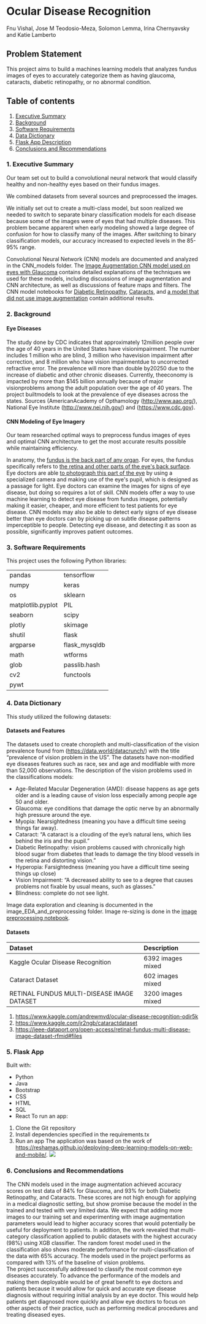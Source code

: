 # Ocular Disease Recognition

Fnu Vishal, Jose M Teodosio-Meza, Solomon Lemma, Irina Chernyavsky and Katie Lamberto

## Problem Statement

This project aims to build a machines learning models that analyzes fundus images of eyes to accurately categorize them as having glaucoma, cataracts, diabetic retinopathy, or no abnormal condition.  

## Table of contents
1. [Executive Summary](#exec)
2. [Background](#back)
3. [Software Requirements](#software)
4. [Data Dictionary](#data)
5. [Flask App Description](#flask)
6. [Conclusions and Recommendations](#concl)


### 1. <a name="exec"></a>Executive Summary

Our team set out to build a convolutional neural network that would classify healthy and non-healthy eyes based on their fundus images.

We combined datasets from several sources and preprocessed the images.

We initially set out to create a multi-class model, but soon realized we needed to switch to separate binary classification models for each disease because some of the images were of eyes that had multiple diseases. This problem became apparent when early modeling showed a large degree of confusion for how to classify many of the images. After switching to binary classification models, our accuracy increased to expected levels in the 85-95% range.

Convolutional Neural Network (CNN) models are documented and analyzed in the CNN_models folder. The [Image Augmentation CNN model used on eyes with Glaucoma](./CNN_models/CNN_image_aug_glauc.ipynb) contains detailed explanations of the techniques we used for these models, including discussions of image augmentation and CNN architecture, as well as discussions of feature maps and filters. The CNN model notebooks for [Diabetic Retinopathy](./CNN_models/CNN_image_aug_dr.ipynb), [Cataracts](./CNN_models/CNN_image_aug_cataracts.ipynb), and [a model that did not use image augmentation](./CNN_models/CNN_glaucoma_no_image_aug.ipynb) contain additional results.

### 2. <a name="back"></a>Background

#### Eye Diseases

The study done by CDC indicates that approximately 12million people over the age of 40 years in the United States have visionimpairment. The number includes 1 million who are blind, 3 million who havevision impairment after correction, and 8 million who have vision impairmentdue to uncorrected refractive error. The prevalence will more than double by20250 due to the increase of diabetic and other chronic diseases. Currently, theeconomy is impacted by more than $145 billion annually because of major visionproblems among the adult population over the age of 40 years. The project builtmodels to look at the prevalence of eye diseases across the states. Sources (AmericanAcademy of Opthamology (http://www.aao.org/),  National Eye Institute (http://www.nei.nih.gov/) and (https://www.cdc.gov).

#### CNN Modeling of Eye Imagery
Our team researched optimal ways to preprocess fundus images of eyes and optimal CNN architecture to get the most accurate results possible while maintaining efficiency.

In anatomy, the [fundus is the back part of any organ]('https://medical-dictionary.thefreedictionary.com/fundus'). For eyes, the fundus specifically refers to [the retina and other parts of the eye's back surface]('https://www.aao.org/eye-health/anatomy/fundus'). Eye doctors are able [to photograph this part of the eye](https://www.opsweb.org/page/fundusphotography) by using a specialized camera and making use of the eye's pupil, which is designed as a passage for light. Eye doctors can examine the images for signs of eye disease, but doing so requires a lot of skill. CNN models offer a way to use machine learning to detect eye disease from fundus images, potentially making it easier, cheaper, and more efficient to test patients for eye disease. CNN models may also be able to detect early signs of eye disease better than eye doctors can by picking up on subtle disease patterns imperceptible to people. Detecting eye disease, and detecting it as soon as possible, significantly improves patient outcomes.



### 3. <a name="software"></a>Software Requirements

This project uses the following Python libraries:

|||
|:--|:--|
| pandas|tensorflow|
| numpy|keras|
| os|sklearn|
| matplotlib.pyplot|PIL|
| seaborn|scipy|
| plotly|skimage|
| shutil|flask|
| argparse|flask_mysqldb|
| math|wtforms|
| glob|passlib.hash|
| cv2|functools|
| pywt||



### 4. <a name="data"></a>Data Dictionary

This study utilized the following datasets:


#### Datasets and Features

The datasets used to create choropleth and multi-classification of the vision prevalence found from (https://data.world/datacrunch/) with the title “prevalence of vision problem in the US”. The datasets have non-modified eye diseases features such as race, sex and age and modifiable with more than 52,000 observations.
The description of the vision problems used in the classifications models:
- Age-Related Macular Degeneration (AMD):   disease happens as age gets older and is a leading cause of vision loss especially among people age 50 and older. 
- Glaucoma: eye conditions that damage the optic nerve by an abnormally high pressure around the eye.
- Myopia: Nearsightedness (meaning you have a difficult time seeing things far away).
- Cataract: “A cataract is a clouding of the eye’s natural lens, which lies behind the iris and the pupil.”
- Diabetic Retinopathy: vision problems caused with chronically high blood sugar from diabetes that leads to damage the tiny blood vessels in the retina and distorting vision.”
- Hyperopia: Farsightedness (meaning you have a difficult time seeing things up close)
- Vision Impairment: “A decreased ability to see to a degree that causes problems not fixable by usual means, such as glasses.”
- Blindness: complete do not see light.

Image data exploration and cleaning is documented in the image_EDA_and_preprocessing folder. Image re-sizing is done in the [image preprocessing notebook](./image_EDA_and_preprocessing/image_preprocessing.ipynb).

#### Datasets
|Dataset|Description|
|:---|:---|
|Kaggle Ocular Disease Recognition|6392 images mixed|
|Cataract Dataset|602 images mixed|
|RETINAL FUNDUS MULTI-DISEASE IMAGE DATASET|3200 images mixed|

1. https://www.kaggle.com/andrewmvd/ocular-disease-recognition-odir5k
2. https://www.kaggle.com/jr2ngb/cataractdataset
3. https://ieee-dataport.org/open-access/retinal-fundus-multi-disease-image-dataset-rfmid#files



### 5. <a name="flask"></a>Flask App
Built with:
- Python
- Java
- Bootstrap
- CSS
- HTML
- SQL
- React
To run an app:
1. Clone the Git repository
2. Install dependencies specified in the requirements.tx
3. Run an app
The application was based on the work of https://reshamas.github.io/deploying-deep-learning-models-on-web-and-mobile/.
![](https://drive.google.com/file/d/1VFrcDHeik4Kd5ti3cWIulYrQQJ_Cy5co/view?usp=sharing)


### 6. <a name="concl"></a>Conclusions and Recommendations

The CNN models used in the image augmentation achieved accuracy scores on test data of 84% for Glaucoma, and 93% for both Diabetic Retinopathy, and Cataracts. These scores are not high enough for applying in a medical diagnostic setting, but show promise because the model in the trained and tested with very limited data. We expect that adding more images to our training set and experimenting with image augmentation parameters would lead to higher accuracy scores that would potentially be useful for deployment to patients. In addition, the work revealed that multi-category classification applied to public datasets with the highest accuracy (98%) using XGB classifier. The random forest model used in the classification also shows moderate performance for multi-classification of the data with 65% accuracy. The models used in the project performs as compared with 13% of the baseline of vision problems.  
The project successfully addressed to classify the most common eye diseases accurately. To advance the performance of the models and making them deployable would be of great benefit to eye doctors and patients because it would allow for quick and accurate eye disease diagnosis without requiring initial analysis by an eye doctor. This would help patients get diagnosed more quickly and allow eye doctors to focus on other aspects of their practice, such as performing medical procedures and treating diseased eyes. 
